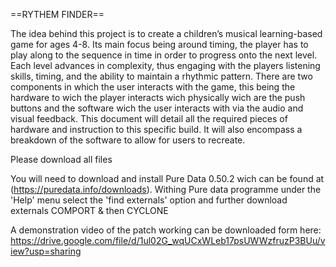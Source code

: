 ==RYTHEM FINDER==

The idea behind this project is to create a children’s musical learning-based game for ages 4-8. Its main focus being around timing, the player has to play along to the sequence in time in order to progress onto the next level. Each level advances in complexity, thus engaging with the players listening skills, timing, and the ability to maintain a rhythmic pattern. There are two components in which the user interacts with the game, this being the hardware to wich the player interacts wich physically wich are the push buttons and the software wich the user interacts with via the audio and visual feedback. This document will detail all the required pieces of hardware and instruction to this specific build. It will also encompass a breakdown of the software to allow for users to recreate. 


Please download all files

You will need to download and install Pure Data 0.50.2 wich can be found at (https://puredata.info/downloads). Withing Pure data programme under the 'Help' menu select the 'find externals' option and further download externals COMPORT & then CYCLONE

A demonstration video of the patch working can be downloaded form here: https://drive.google.com/file/d/1ul02G_wqUCxWLeb17psUWWzfruzP3BUu/view?usp=sharing
